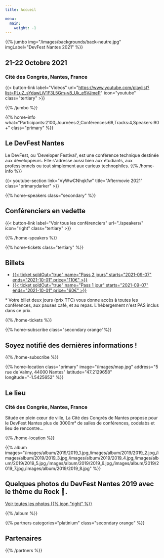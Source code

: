 ```yaml
---
title: Accueil

menu:
  main:
    weight: -1
---
```


{{% jumbo img="/images/backgrounds/back-neutre.jpg" imgLabel="DevFest Nantes 2021" %}}

## 21-22 Octobre 2021

### Cité des Congrès, Nantes, France

{{< button-link label="Vidéos"
                url="https://www.youtube.com/playlist?list=PLuZ_sYdawLiV1F3L5Gm-v8_Uk_e5VJmeP"
                icon="youtube"
                class="tertiary" >}}

{{% /jumbo %}}

{{% home-info what="Participants:2100,Journées:2,Conférences:69,Tracks:4,Speakers:90+" class="primary" %}}

## Le DevFest Nantes

Le DevFest, ou 'Developer Festival', est une conférence technique destinée aux développeurs. Elle s'adresse aussi bien aux étudiants, aux professionnels ou tout simplement aux curieux technophiles.
{{% /home-info %}}

{{< youtube-section link="VyWwCNhqk1w" title="Aftermovie 2021" class="primarydarker" >}}

<!-- ... -->

{{% home-speakers class="secondary" %}}

## Conférenciers en vedette

{{< button-link label="Voir tous les conférenciers"
                url="./speakers/"
                icon="right"
                class="tertiary" >}}

{{% /home-speakers %}}

<!-- ... -->

{{% home-tickets class="tertiary" %}}

## Billets

<ul>
<li><a href="https://www.billetweb.fr/devfest-Nantes" target="_blank">{{< ticket
        soldOut="true"
        name="Pass 2 jours"
        starts="2021-09-07"
        ends="2021-10-01"
        price="110€" >}}</a></li>
<li><a href="https://www.billetweb.fr/devfest-Nantes" target="_blank">{{< ticket
        soldOut="true"
        name="Pass 1 jour"
        starts="2021-09-07"
        ends="2021-10-01"
        price="60€" >}}</a></li>
<!--<li><a href="https://www.billetweb.fr/devfest-Nantes" target="_blank">
        <div class="ticket">
                <div class="ticket-name">
                        <span>Convertir mon coupon</span>
                        <span class="fake-input">ABC12</span>
                </div>
        </div>
</a></li>-->
</ul>

<p class="caption">* Votre billet deux jours (prix TTC) vous donne accès à toutes les conférences, aux pauses café, et au repas. L'hébergement n'est PAS inclus dans ce prix.</p>

{{% /home-tickets %}}

<!-- ... -->

{{% home-subscribe class="secondary orange"%}}

## Soyez notifié des dernières informations !

{{% /home-subscribe %}}

{{% home-location
    class="primary"
    image="/images/map.jpg"
    address="5 rue de Valmy, 44000 Nantes"
    latitude="47.2129658"
    longitude="-1.5425652" %}}

## Le lieu

### Cité des Congrès, Nantes, France

Située en plein cœur de ville, La Cité des Congrès de Nantes propose pour le DevFest Nantes plus de 3000m² de salles de conférences, codelabs et lieu de rencontre...

{{% /home-location %}}

<!-- ... -->

{{% album images="/images/album/2019/2019_1.jpg,/images/album/2019/2019_2.jpg,/images/album/2019/2019_3.jpg,/images/album/2019/2019_4.jpg,/images/album/2019/2019_5.jpg,/images/album/2019/2019_6.jpg,/images/album/2019/2019_7.jpg,/images/album/2019/2019_8.jpg" %}}

## Quelques photos du DevFest Nantes 2019 avec le thème du Rock 🎸.

<a class="btn primary" target="_blank" rel="noopener" href="https://photos.app.goo.gl/1WWs9JJJtjHWhBiG6"> 
    Voir toutes les photos
    {{% icon "right" %}}
</a>

{{% /album  %}}

<!-- ... -->

{{% partners categories="platinium" class="secondary orange"  %}}

## Partenaires

{{% /partners %}}
